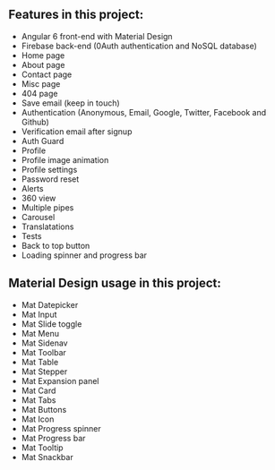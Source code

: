 ## Features in this project:
* Angular 6 front-end with Material Design
* Firebase back-end (0Auth authentication and NoSQL database)
* Home page
* About page
* Contact page
* Misc page
* 404 page
* Save email (keep in touch)
* Authentication (Anonymous, Email, Google, Twitter, Facebook and Github)
* Verification email after signup
* Auth Guard
* Profile
* Profile image animation
* Profile settings
* Password reset
* Alerts
* 360 view
* Multiple pipes
* Carousel
* Translatations
* Tests
* Back to top button
* Loading spinner and progress bar

## Material Design usage in this project:
* Mat Datepicker
* Mat Input
* Mat Slide toggle
* Mat Menu
* Mat Sidenav
* Mat Toolbar
* Mat Table
* Mat Stepper
* Mat Expansion panel
* Mat Card
* Mat Tabs
* Mat Buttons
* Mat Icon
* Mat Progress spinner
* Mat Progress bar
* Mat Tooltip
* Mat Snackbar
